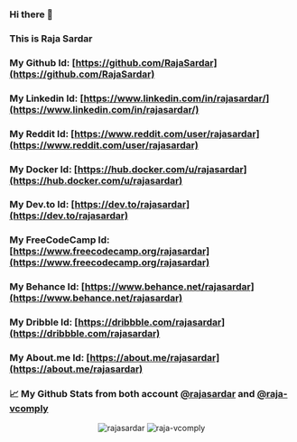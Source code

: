 ### Hi there 👋
### This is Raja Sardar
### My Github Id: [https://github.com/RajaSardar](https://github.com/RajaSardar)
### My Linkedin Id: [https://www.linkedin.com/in/rajasardar/](https://www.linkedin.com/in/rajasardar/)
### My Reddit Id: [https://www.reddit.com/user/rajasardar](https://www.reddit.com/user/rajasardar)
### My Docker Id: [https://hub.docker.com/u/rajasardar](https://hub.docker.com/u/rajasardar)
### My Dev.to Id: [https://dev.to/rajasardar](https://dev.to/rajasardar)
### My FreeCodeCamp Id: [https://www.freecodecamp.org/rajasardar](https://www.freecodecamp.org/rajasardar)
### My Behance Id: [https://www.behance.net/rajasardar](https://www.behance.net/rajasardar)
### My Dribble Id: [https://dribbble.com/rajasardar](https://dribbble.com/rajasardar)
### My About.me Id: [https://about.me/rajasardar](https://about.me/rajasardar)



<!--
**RajaSardar/RajaSardar** is a ✨ _special_ ✨ repository because its `README.md` (this file) appears on your GitHub profile.

Here are some ideas to get you started:

- 🔭 I’m currently working on ...
- 🌱 I’m currently learning ...
- 👯 I’m looking to collaborate on ...
- 🤔 I’m looking for help with ...
- 💬 Ask me about ...
- 📫 How to reach me: ...
- 😄 Pronouns: ...
- ⚡ Fun fact: ...
-->

### 📈 My Github Stats from both account [@rajasardar](https://github.com/RajaSardar) and [@raja-vcomply](https://github.com/raja-vcomply)

<p align="center"> <img src="https://github-readme-stats.vercel.app/api?username=rajasardar&show_icons=true&theme=gotham" alt="rajasardar" /> <img src="https://github-readme-stats.vercel.app/api?username=raja-vcomply&show_icons=true&theme=gotham" alt="raja-vcomply" /> 
